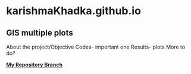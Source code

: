 # karishmaKhadka.github.io
## **GIS multiple plots**

About the project/Objective
Codes- important one
Results- plots
More to do?



[**My Repository Branch**](https://github.com/KarinaAnzar/GIS_Plotting.git)
